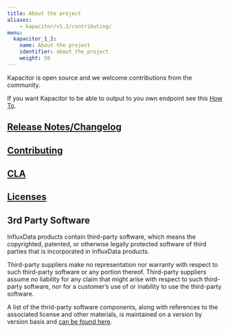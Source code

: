 ```yaml
---
title: About the project
aliases:
    - kapacitor/v1.2/contributing/
menu:
  kapacitor_1_2:
    name: About the project
    identifier: about_the_project
    weight: 50
---
```

Kapacitor is open source and we welcome contributions from the community.

If you want Kapacitor to be able to output to you own endpoint see this [How To](/kapacitor/v1.2/about_the_project/custom_output/).

## [Release Notes/Changelog](/kapacitor/v1.2/about_the_project/releasenotes-changelog/)

## [Contributing](https://github.com/influxdata/kapacitor/blob/master/CONTRIBUTING.md)

## [CLA](https://influxdata.com/community/cla/)

## [Licenses](https://github.com/influxdata/kapacitor/blob/master/LICENSE)

## 3rd Party Software
InfluxData products contain third-party software, which means the copyrighted, patented, or otherwise legally protected
software of third parties that is incorporated in InfluxData products.

Third-party suppliers make no representation nor warranty with respect to such third-party software or any portion thereof. 
Third-party suppliers assume no liability for any claim that might arise with respect to such third-party software, nor for a
customer’s use of or inability to use the third-party software. 

A list of the thrid-party software components, along with references to the associated license and other materials, is maintained on a version by version basis and [can be found here](https://github.com/influxdata/kapacitor/blob/v1.2/LICENSE_OF_DEPENDENCIES.md).
